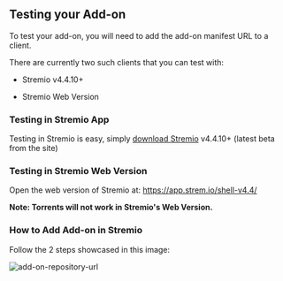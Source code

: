 ## Testing your Add-on

To test your add-on, you will need to add the add-on manifest URL to a client.

There are currently two such clients that you can test with:

- Stremio v4.4.10+

- Stremio Web Version


### Testing in Stremio App

Testing in Stremio is easy, simply [download Stremio](https://www.stremio.com/downloads) v4.4.10+ (latest beta from the site)


### Testing in Stremio Web Version

Open the web version of Stremio at: https://app.strem.io/shell-v4.4/

**Note: Torrents will not work in Stremio's Web Version.**


### How to Add Add-on in Stremio

Follow the 2 steps showcased in this image:

![add-on-repository-url](https://user-images.githubusercontent.com/1777923/43146711-65a33ccc-8f6a-11e8-978e-4c69640e63e3.png)
